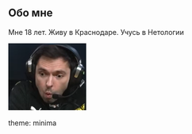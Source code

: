 ## Обо мне

Мне 18 лет.
Живу в Краснодаре.
Учусь в Нетологии

 ![Alt text](image.png)

 theme: minima
